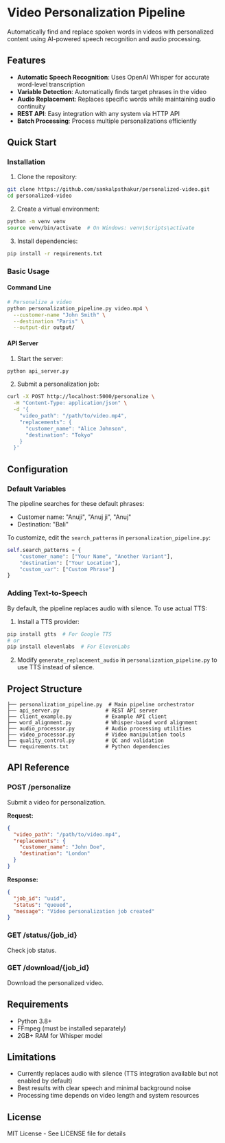 # Video Personalization Pipeline

Automatically find and replace spoken words in videos with personalized content using AI-powered speech recognition and audio processing.

## Features

- **Automatic Speech Recognition**: Uses OpenAI Whisper for accurate word-level transcription
- **Variable Detection**: Automatically finds target phrases in the video
- **Audio Replacement**: Replaces specific words while maintaining audio continuity
- **REST API**: Easy integration with any system via HTTP API
- **Batch Processing**: Process multiple personalizations efficiently

## Quick Start

### Installation

1. Clone the repository:
```bash
git clone https://github.com/sankalpsthakur/personalized-video.git
cd personalized-video
```

2. Create a virtual environment:
```bash
python -m venv venv
source venv/bin/activate  # On Windows: venv\Scripts\activate
```

3. Install dependencies:
```bash
pip install -r requirements.txt
```

### Basic Usage

#### Command Line

```bash
# Personalize a video
python personalization_pipeline.py video.mp4 \
  --customer-name "John Smith" \
  --destination "Paris" \
  --output-dir output/
```

#### API Server

1. Start the server:
```bash
python api_server.py
```

2. Submit a personalization job:
```bash
curl -X POST http://localhost:5000/personalize \
  -H "Content-Type: application/json" \
  -d '{
    "video_path": "/path/to/video.mp4",
    "replacements": {
      "customer_name": "Alice Johnson",
      "destination": "Tokyo"
    }
  }'
```

## Configuration

### Default Variables

The pipeline searches for these default phrases:
- Customer name: "Anuji", "Anuj ji", "Anuj"
- Destination: "Bali"

To customize, edit the `search_patterns` in `personalization_pipeline.py`:

```python
self.search_patterns = {
    "customer_name": ["Your Name", "Another Variant"],
    "destination": ["Your Location"],
    "custom_var": ["Custom Phrase"]
}
```

### Adding Text-to-Speech

By default, the pipeline replaces audio with silence. To use actual TTS:

1. Install a TTS provider:
```bash
pip install gtts  # For Google TTS
# or
pip install elevenlabs  # For ElevenLabs
```

2. Modify `generate_replacement_audio` in `personalization_pipeline.py` to use TTS instead of silence.

## Project Structure

```
├── personalization_pipeline.py  # Main pipeline orchestrator
├── api_server.py               # REST API server
├── client_example.py           # Example API client
├── word_alignment.py           # Whisper-based word alignment
├── audio_processor.py          # Audio processing utilities
├── video_processor.py          # Video manipulation tools
├── quality_control.py          # QC and validation
└── requirements.txt            # Python dependencies
```

## API Reference

### POST /personalize

Submit a video for personalization.

**Request:**
```json
{
  "video_path": "/path/to/video.mp4",
  "replacements": {
    "customer_name": "John Doe",
    "destination": "London"
  }
}
```

**Response:**
```json
{
  "job_id": "uuid",
  "status": "queued",
  "message": "Video personalization job created"
}
```

### GET /status/{job_id}

Check job status.

### GET /download/{job_id}

Download the personalized video.

## Requirements

- Python 3.8+
- FFmpeg (must be installed separately)
- 2GB+ RAM for Whisper model

## Limitations

- Currently replaces audio with silence (TTS integration available but not enabled by default)
- Best results with clear speech and minimal background noise
- Processing time depends on video length and system resources

## License

MIT License - See LICENSE file for details